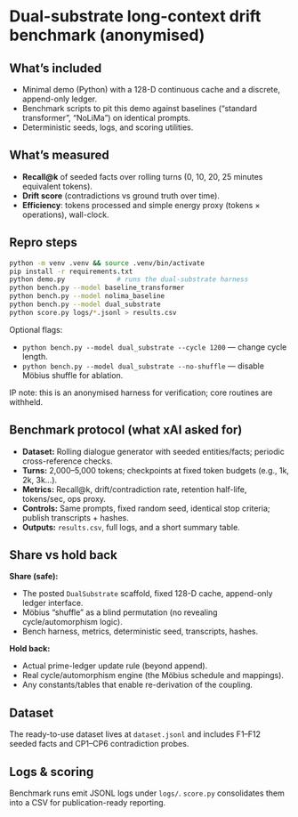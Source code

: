 # Dual-substrate long-context drift benchmark (anonymised)

## What’s included

* Minimal demo (Python) with a 128-D continuous cache and a discrete, append-only ledger.
* Benchmark scripts to pit this demo against baselines (“standard transformer”, “NoLiMa”) on identical prompts.
* Deterministic seeds, logs, and scoring utilities.

## What’s measured

* **Recall@k** of seeded facts over rolling turns (0, 10, 20, 25 minutes equivalent tokens).
* **Drift score** (contradictions vs ground truth over time).
* **Efficiency**: tokens processed and simple energy proxy (tokens × operations), wall-clock.

## Repro steps

```bash
python -m venv .venv && source .venv/bin/activate
pip install -r requirements.txt
python demo.py             # runs the dual-substrate harness
python bench.py --model baseline_transformer
python bench.py --model nolima_baseline
python bench.py --model dual_substrate
python score.py logs/*.jsonl > results.csv
```

Optional flags:

* `python bench.py --model dual_substrate --cycle 1200` — change cycle length.
* `python bench.py --model dual_substrate --no-shuffle` — disable Möbius shuffle for ablation.

IP note: this is an anonymised harness for verification; core routines are withheld.

## Benchmark protocol (what xAI asked for)

* **Dataset:** Rolling dialogue generator with seeded entities/facts; periodic cross-reference checks.
* **Turns:** 2,000–5,000 tokens; checkpoints at fixed token budgets (e.g., 1k, 2k, 3k…).
* **Metrics:** Recall@k, drift/contradiction rate, retention half-life, tokens/sec, ops proxy.
* **Controls:** Same prompts, fixed random seed, identical stop criteria; publish transcripts + hashes.
* **Outputs:** `results.csv`, full logs, and a short summary table.

## Share vs hold back

**Share (safe):**

* The posted `DualSubstrate` scaffold, fixed 128-D cache, append-only ledger interface.
* Möbius “shuffle” as a blind permutation (no revealing cycle/automorphism logic).
* Bench harness, metrics, deterministic seed, transcripts, hashes.

**Hold back:**

* Actual prime-ledger update rule (beyond append).
* Real cycle/automorphism engine (the Möbius schedule and mappings).
* Any constants/tables that enable re-derivation of the coupling.

## Dataset

The ready-to-use dataset lives at `dataset.jsonl` and includes F1–F12 seeded facts and CP1–CP6 contradiction probes.

## Logs & scoring

Benchmark runs emit JSONL logs under `logs/`. `score.py` consolidates them into a CSV for publication-ready reporting.
